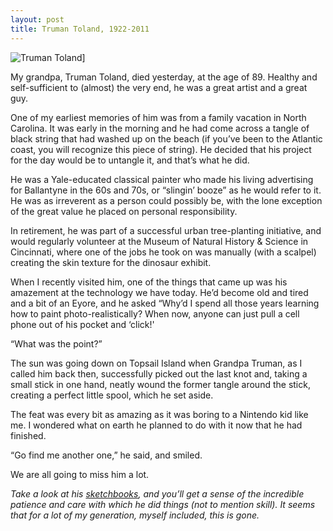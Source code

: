 ```yaml
---
layout: post
title: Truman Toland, 1922-2011
---
```


![Truman Toland](https://s3.amazonaws.com/zachphillips/truman.jpg)]

My grandpa, Truman Toland, died yesterday, at the age of 89. Healthy and self-sufficient to (almost) the very end, he was a great artist and a great guy.

One of my earliest memories of him was from a family vacation in North Carolina. It was early in the morning and he had come across a tangle of black string that had washed up on the beach (if you’ve been to the Atlantic coast, you will recognize this piece of string). He decided that his project for the day would be to untangle it, and that’s what he did.

He was a Yale-educated classical painter who made his living advertising for Ballantyne in the 60s and 70s, or “slingin’ booze” as he would refer to it. He was as irreverent as a person could possibly be, with the lone exception of the great value he placed on personal responsibility.

In retirement, he was part of a successful urban tree-planting initiative, and would regularly volunteer at the Museum of Natural History & Science in Cincinnati, where one of the jobs he took on was manually (with a scalpel) creating the skin texture for the dinosaur exhibit.

When I recently visited him, one of the things that came up was his amazement at the technology we have today. He’d become old and tired and a bit of an Eyore, and he asked “Why’d I spend all those years learning how to paint photo-realistically? When now, anyone can just pull a cell phone out of his pocket and ‘click!'

“What was the point?”

The sun was going down on Topsail Island when Grandpa Truman, as I called him back then, successfully picked out the last knot and, taking a small stick in one hand, neatly wound the former tangle around the stick, creating a perfect little spool, which he set aside.

The feat was every bit as amazing as it was boring to a Nintendo kid like me. I wondered what on earth he planned to do with it now that he had finished.

“Go find me another one,” he said, and smiled.

We are all going to miss him a lot.


_Take a look at his [sketchbooks](http://www.flickr.com/photos/zphillips/sets/72157594484947180/), and you’ll get a sense of the incredible patience and care with which he did things (not to mention skill). It seems that for a lot of my generation, myself included, this is gone._
